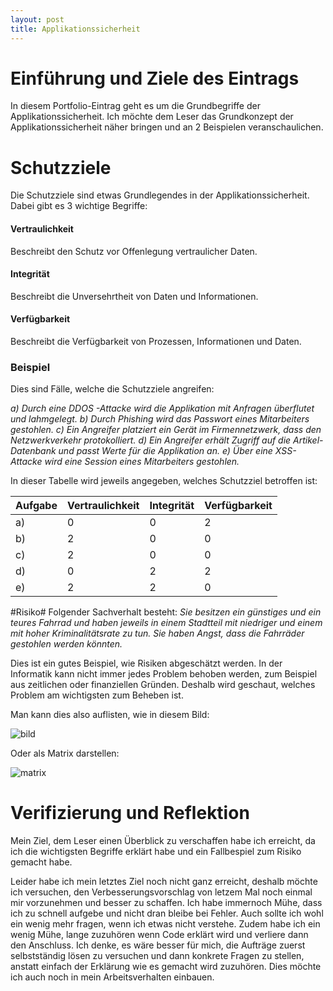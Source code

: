 ```yaml
---
layout: post
title: Applikationssicherheit
---
```


# Einführung und Ziele des Eintrags #

In diesem Portfolio-Eintrag geht es um die Grundbegriffe der Applikationssicherheit. Ich möchte dem Leser das Grundkonzept der Applikationssicherheit näher bringen und an 2 Beispielen veranschaulichen.

# Schutzziele #
Die Schutzziele sind etwas Grundlegendes in der Applikationssicherheit. Dabei gibt es 3 wichtige Begriffe:

#### Vertraulichkeit ####
Beschreibt den Schutz vor Offenlegung vertraulicher Daten.
#### Integrität ####
Beschreibt die Unversehrtheit von Daten und Informationen.
#### Verfügbarkeit ####
Beschreibt die Verfügbarkeit von Prozessen, Informationen und Daten.

### Beispiel ###
Dies sind Fälle, welche die Schutzziele angreifen:

*a) Durch eine DDOS -Attacke wird die Applikation mit Anfragen überflutet und lahmgelegt.
b) Durch Phishing wird das Passwort eines Mitarbeiters gestohlen.
c) Ein Angreifer platziert ein Gerät im Firmennetzwerk, dass den Netzwerkverkehr protokolliert.
d) Ein Angreifer erhält Zugriff auf die Artikel-Datenbank und passt Werte für die Applikation an.
e) Über eine XSS-Attacke wird eine Session eines Mitarbeiters gestohlen.*

In dieser Tabelle wird jeweils angegeben, welches Schutzziel betroffen ist:


|     Aufgabe    |     Vertraulichkeit    |     Integrität    |     Verfügbarkeit    |
|----------------|------------------------|-------------------|----------------------|
|     a)         |     0                  |     0             |     2                |
|     b)         |     2                  |     0             |     0                |
|     c)         |     2                  |     0             |     0                |
|     d)         |     0                  |     2             |     2                |
|     e)         |     2                  |     2             |     0                |


#Risiko#
Folgender Sachverhalt besteht:
*Sie besitzen ein günstiges und ein teures Fahrrad und haben jeweils in einem Stadtteil mit niedriger und einem mit hoher Kriminalitätsrate zu tun. Sie haben Angst, dass die Fahrräder gestohlen werden könnten.*

Dies ist ein gutes Beispiel, wie Risiken abgeschätzt werden. In der Informatik kann nicht immer jedes Problem behoben werden, zum Beispiel aus zeitlichen oder finanziellen Gründen. Deshalb wird geschaut, welches Problem am wichtigsten zum Beheben ist.

Man kann dies also auflisten, wie in diesem Bild:

![bild](https://user-images.githubusercontent.com/54060230/143895572-2dd6bc60-b9c7-41ce-8cc0-9d9fb90b93aa.png)

Oder als Matrix darstellen:

![matrix](https://user-images.githubusercontent.com/54060230/143895432-c68c60c5-d238-46cd-986b-6a0233d8b85d.png)


# Verifizierung und Reflektion #
Mein Ziel, dem Leser einen Überblick zu verschaffen habe ich erreicht, da ich die wichtigsten Begriffe erklärt habe und ein Fallbespiel zum Risiko gemacht habe.

Leider habe ich mein letztes Ziel noch nicht ganz erreicht, deshalb möchte ich versuchen, den Verbesserungsvorschlag von letzem Mal noch einmal mir vorzunehmen und besser zu schaffen. Ich habe immernoch Mühe, dass ich zu schnell aufgebe und nicht dran bleibe bei Fehler. Auch sollte ich wohl ein wenig mehr fragen, wenn ich etwas nicht verstehe. Zudem habe ich ein wenig Mühe, lange zuzuhören wenn Code erklärt wird und verliere dann den Anschluss. Ich denke, es wäre besser für mich, die Aufträge zuerst selbstständig lösen zu versuchen und dann konkrete Fragen zu stellen, anstatt einfach der Erklärung wie es gemacht wird zuzuhören. Dies möchte ich auch noch in mein Arbeitsverhalten einbauen.
